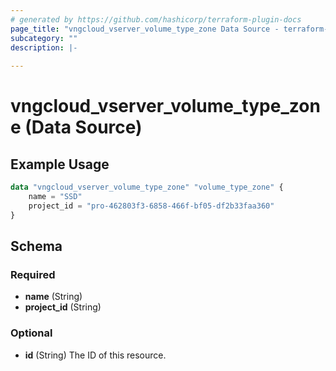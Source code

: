 ```yaml
---
# generated by https://github.com/hashicorp/terraform-plugin-docs
page_title: "vngcloud_vserver_volume_type_zone Data Source - terraform-provider-vngcloud"
subcategory: ""
description: |-
  
---
```


# vngcloud_vserver_volume_type_zone (Data Source)



## Example Usage

```terraform
data "vngcloud_vserver_volume_type_zone" "volume_type_zone" {
    name = "SSD"
    project_id = "pro-462803f3-6858-466f-bf05-df2b33faa360"
}
```

<!-- schema generated by tfplugindocs -->
## Schema

### Required

- **name** (String)
- **project_id** (String)

### Optional

- **id** (String) The ID of this resource.


